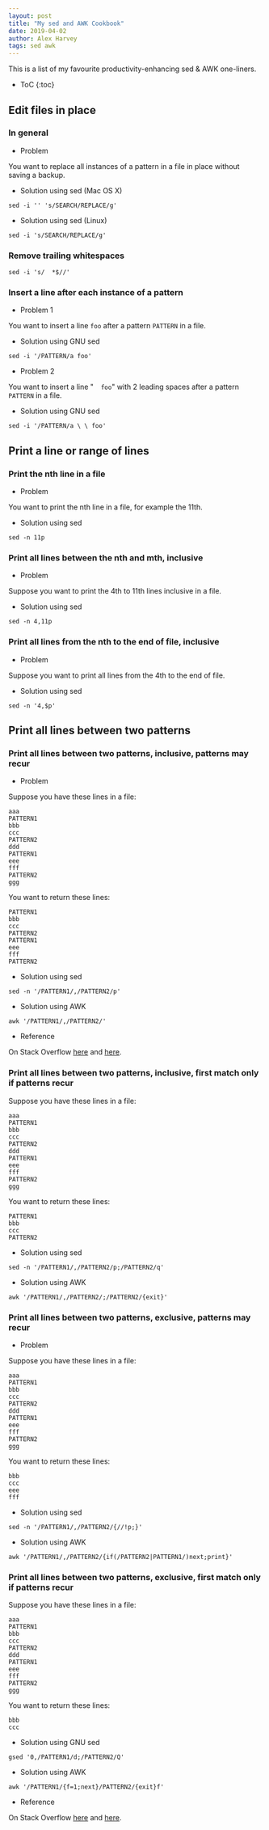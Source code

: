 ```yaml
---
layout: post
title: "My sed and AWK Cookbook"
date: 2019-04-02
author: Alex Harvey
tags: sed awk
---
```


This is a list of my favourite productivity-enhancing sed & AWK one-liners.

- ToC
{:toc}

## Edit files in place

### In general

- Problem

You want to replace all instances of a pattern in a file in place without saving a backup.

- Solution using sed (Mac OS X)

```text
sed -i '' 's/SEARCH/REPLACE/g'
```

- Solution using sed (Linux)

```text
sed -i 's/SEARCH/REPLACE/g'
```

### Remove trailing whitespaces

```text
sed -i 's/  *$//'
```

### Insert a line after each instance of a pattern

- Problem 1

You want to insert a line `foo` after a pattern `PATTERN` in a file.

- Solution using GNU sed

```text
sed -i '/PATTERN/a foo'
```

- Problem 2

You want to insert a line "`  foo`" with 2 leading spaces after a pattern `PATTERN` in a file.

- Solution using GNU sed

```text
sed -i '/PATTERN/a \ \ foo'
```

## Print a line or range of lines

### Print the nth line in a file

- Problem

You want to print the nth line in a file, for example the 11th.

- Solution using sed

```text
sed -n 11p
```

### Print all lines between the nth and mth, inclusive

- Problem

Suppose you want to print the 4th to 11th lines inclusive in a file.

- Solution using sed

```text
sed -n 4,11p
```

### Print all lines from the nth to the end of file, inclusive

- Problem

Suppose you want to print all lines from the 4th to the end of file.

- Solution using sed

```text
sed -n '4,$p'
```

## Print all lines between two patterns

### Print all lines between two patterns, inclusive, patterns may recur

- Problem

Suppose you have these lines in a file:

```text
aaa
PATTERN1
bbb
ccc
PATTERN2
ddd
PATTERN1
eee
fff
PATTERN2
ggg
```

You want to return these lines:

```text
PATTERN1
bbb
ccc
PATTERN2
PATTERN1
eee
fff
PATTERN2
```

- Solution using sed

```text
sed -n '/PATTERN1/,/PATTERN2/p'
```

- Solution using AWK

```text
awk '/PATTERN1/,/PATTERN2/'
```

- Reference

On Stack Overflow [here](https://stackoverflow.com/a/38978201/3787051) and [here](https://stackoverflow.com/a/38972737/3787051).

### Print all lines between two patterns, inclusive, first match only if patterns recur

Suppose you have these lines in a file:

```text
aaa
PATTERN1
bbb
ccc
PATTERN2
ddd
PATTERN1
eee
fff
PATTERN2
ggg
```

You want to return these lines:

```text
PATTERN1
bbb
ccc
PATTERN2
```

- Solution using sed

```text
sed -n '/PATTERN1/,/PATTERN2/p;/PATTERN2/q'
```

- Solution using AWK

```text
awk '/PATTERN1/,/PATTERN2/;/PATTERN2/{exit}'
```

### Print all lines between two patterns, exclusive, patterns may recur

- Problem

Suppose you have these lines in a file:

```text
aaa
PATTERN1
bbb
ccc
PATTERN2
ddd
PATTERN1
eee
fff
PATTERN2
ggg
```

You want to return these lines:

```text
bbb
ccc
eee
fff
```

- Solution using sed

```text
sed -n '/PATTERN1/,/PATTERN2/{//!p;}'
```

- Solution using AWK

```text
awk '/PATTERN1/,/PATTERN2/{if(/PATTERN2|PATTERN1/)next;print}'
```

### Print all lines between two patterns, exclusive, first match only if patterns recur

Suppose you have these lines in a file:

```text
aaa
PATTERN1
bbb
ccc
PATTERN2
ddd
PATTERN1
eee
fff
PATTERN2
ggg
```

You want to return these lines:

```text
bbb
ccc
```

- Solution using GNU sed

```text
gsed '0,/PATTERN1/d;/PATTERN2/Q'
```

- Solution using AWK

```text
awk '/PATTERN1/{f=1;next}/PATTERN2/{exit}f'
```

- Reference

On Stack Overflow [here](https://stackoverflow.com/a/55220428/3787051) and [here](https://stackoverflow.com/a/55222083/3787051).
